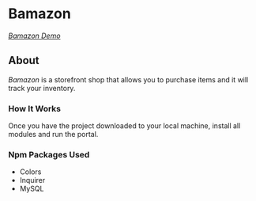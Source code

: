 # Bamazon

*[Bamazon Demo](https://drive.google.com/file/d/1Cu7763FS8bJVO6O9yLZ4jaoV0ZKFe--q/view)*

## About
*Bamazon* is a storefront shop that allows you to purchase items and it will track your inventory.

### How It Works
Once you have the project downloaded to your local machine, install all modules and run the portal.

### Npm Packages Used
* Colors
* Inquirer
* MySQL
